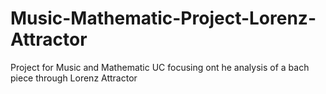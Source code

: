 # Music-Mathematic-Project-Lorenz-Attractor
 Project for Music and Mathematic UC focusing ont he analysis of a bach piece through Lorenz Attractor
